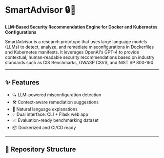 # SmartAdvisor 🔒🤖  
**LLM-Based Security Recommendation Engine for Docker and Kubernetes Configurations**

SmartAdvisor is a research prototype that uses large language models (LLMs) to detect, analyze, and remediate misconfigurations in Dockerfiles and Kubernetes manifests. It leverages OpenAI's GPT-4 to provide contextual, human-readable security recommendations based on industry standards such as CIS Benchmarks, OWASP CSVS, and NIST SP 800-190.

---

## ✨ Features

- 🔍 LLM-powered misconfiguration detection
- 🛠 Context-aware remediation suggestions
- 📜 Natural language explanations
- 💡 Dual interface: CLI + Flask web app
- 📈 Evaluation-ready benchmarking dataset
- 📦 Dockerized and CI/CD ready

---

## 📂 Repository Structure
